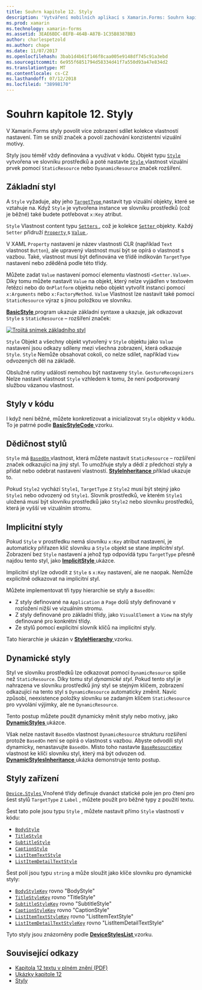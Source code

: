 ```yaml
---
title: Souhrn kapitole 12. Styly
description: 'Vytváření mobilních aplikací s Xamarin.Forms: Souhrn kapitole 12. Styly'
ms.prod: xamarin
ms.technology: xamarin-forms
ms.assetid: 3EAE6BDC-8EFB-464B-A87B-1C35B8387BB3
author: charlespetzold
ms.author: chape
ms.date: 11/07/2017
ms.openlocfilehash: 3bab1d4b61f146f8caa005e9148df745c91a3ebd
ms.sourcegitcommit: 6e955f6851794d58334d41f7a550d93a47e834d2
ms.translationtype: MT
ms.contentlocale: cs-CZ
ms.lasthandoff: 07/12/2018
ms.locfileid: "38998170"
---
```

# <a name="summary-of-chapter-12-styles"></a>Souhrn kapitole 12. Styly

V Xamarin.Forms styly povolit více zobrazení sdílet kolekce vlastností nastavení. Tím se sníží značek a povolí zachování konzistentní vizuální motivy.

Styly jsou téměř vždy definována a využívat v kódu. Objekt typu [ `Style` ](xref:Xamarin.Forms.Style) vytvořena ve slovníku prostředků a poté nastavte [ `Style` ](xref:Xamarin.Forms.VisualElement.Style) vlastnost vizuální prvek pomocí `StaticResource` nebo `DyanamicResource` značek rozšíření.

## <a name="the-basic-style"></a>Základní styl

A `Style` vyžaduje, aby jeho [ `TargetType` ](xref:Xamarin.Forms.Style.TargetType) nastavit typ vizuální objekty, které se vztahuje na. Když `Style` je vytvořena instance ve slovníku prostředků (což je běžné) také budete potřebovat `x:Key` atribut.

`Style` Vlastnost content typu [ `Setters` ](xref:Xamarin.Forms.Style.Setters), což je kolekce [ `Setter` ](xref:Xamarin.Forms.Setter) objekty. Každý `Setter` přidruží [ `Property` ](xref:Xamarin.Forms.Setter.Property) s [ `Value` ](xref:Xamarin.Forms.Setter.Value).

V XAML `Property` nastavení je název vlastnosti CLR (například `Text` vlastnost `Button`), ale upravený vlastnost musí být se opírá o vlastnost s vazbou. Také, vlastnost musí být definována ve třídě indikován `TargetType` nastavení nebo zděděná podle této třídy.

Můžete zadat `Value` nastavení pomocí elementu vlastnosti `<Setter.Value>`. Díky tomu můžete nastavit `Value` na objekt, který nelze vyjádřen v textovém řetězci nebo do `OnPlatform` objektu nebo objekt vytvořit instanci pomocí `x:Arguments` nebo `x:FactoryMethod`. `Value` Vlastnost lze nastavit také pomocí `StaticResource` výraz s jinou položkou ve slovníku.

[ **BasicStyle** ](https://github.com/xamarin/xamarin-forms-book-samples/tree/master/Chapter12/BasicStyle) program ukazuje základní syntaxe a ukazuje, jak odkazovat `Style` s `StaticResource` – rozšíření značek:

[![Trojitá snímek základního styl](images/ch12fg01-small.png "základní styly")](images/ch12fg01-large.png#lightbox "základní styly")

`Style` Objekt a všechny objekt vytvořený v `Style` objektu jako `Value` nastavení jsou odkazy sdíleny mezi všechna zobrazení, která odkazuje `Style`. `Style` Nemůže obsahovat cokoli, co nelze sdílet, například `View` odvozených děl na základě.

Obslužné rutiny událostí nemohou být nastaveny `Style`. `GestureRecognizers` Nelze nastavit vlastnost `Style` vzhledem k tomu, že není podporovaný službou vázanou vlastnost.

## <a name="styles-in-code"></a>Styly v kódu

I když není běžné, můžete konkretizovat a inicializovat `Style` objekty v kódu. To je patrné podle [ **BasicStyleCode** ](https://github.com/xamarin/xamarin-forms-book-samples/tree/master/Chapter12/BasicStyleCode) vzorku.

## <a name="style-inheritance"></a>Dědičnost stylů

`Style` má [ `BasedOn` ](xref:Xamarin.Forms.Style.BasedOn) vlastnost, která můžete nastavit `StaticResource` – rozšíření značek odkazující na jiný styl. To umožňuje styly a dědí z předchozí styly a přidat nebo odebrat nastavení vlastností. [ **StyleInheritance** ](https://github.com/xamarin/xamarin-forms-book-samples/tree/master/Chapter12/StyleInheritance) příklad ukazuje to.

Pokud `Style2` vychází `Style1`, `TargetType` z `Style2` musí být stejný jako `Style1` nebo odvozený od `Style1`. Slovník prostředků, ve kterém `Style1` uložená musí být slovníku prostředků jako `Style2` nebo slovníku prostředků, která je vyšší ve vizuálním stromu.

## <a name="implicit-styles"></a>Implicitní styly

Pokud `Style` v prostředku nemá slovníku `x:Key` atribut nastavení, je automaticky přiřazen klíč slovníku a `Style` objekt se stane *implicitní styl*. Zobrazení bez `Style` nastavení a jehož typ odpovídá typu `TargetType` přesně najdou tento styl, jako [ **ImplicitStyle** ](https://github.com/xamarin/xamarin-forms-book-samples/tree/master/Chapter12/ImplicitStyle) ukázce.

Implicitní styl lze odvodit z `Style` s `x:Key` nastavení, ale ne naopak. Nemůže explicitně odkazovat na implicitní styl.

Můžete implementovat tři typy hierarchie se styly a `BasedOn`:

- Z styly definované na `Application` a `Page` dolů styly definované v rozložení nižší ve vizuálním stromu.
- Z styly definované pro základní třídy, jako `VisualElement` a `View` na styly definované pro konkrétní třídy.
- Ze stylů pomocí explicitní slovník klíčů na implicitní styly.

Tato hierarchie je ukázán v [ **StyleHierarchy** ](https://github.com/xamarin/xamarin-forms-book-samples/tree/master/Chapter12/StyleHierarchy) vzorku.

## <a name="dynamic-styles"></a>Dynamické styly

Styl ve slovníku prostředků lze odkazovat pomocí `DynamicResource` spíše než `StaticResource`. Díky tomu styl *dynamické styl*. Pokud tento styl je nahrazena ve slovníku prostředků jiný styl se stejným klíčem, zobrazení odkazující na tento styl s `DynamicResource` automaticky změnit. Navíc způsobí, neexistence položky slovníku se zadaným klíčem `StaticResource` pro vyvolání výjimky, ale ne `DynamicResource`.

Tento postup můžete použít dynamicky měnit styly nebo motivy, jako [ **DynamicStyles** ](https://github.com/xamarin/xamarin-forms-book-samples/tree/master/Chapter12/DynamicStyles) ukázce.

Však nelze nastavit `BasedOn` vlastnost `DynamicResource` strukturu rozšíření protože `BasedOn` není se opírá o vlastnost s vazbou. Abyste odvodili styl dynamicky, nenastavujte `BasedOn`. Místo toho nastavte [ `BaseResourceKey` ](xref:Xamarin.Forms.Style.BaseResourceKey) vlastnost ke klíči slovníku styl, který má být odvozen od. [ **DynamicStylesInheritance** ](https://github.com/xamarin/xamarin-forms-book-samples/tree/master/Chapter12/DynaStylesInh) ukázka demonstruje tento postup.

## <a name="device-styles"></a>Styly zařízení

[ `Device.Styles` ](xref:Xamarin.Forms.Device.Styles) Vnořené třídy definuje dvanáct statické pole jen pro čtení pro šest stylů `TargetType` z `Label` , můžete použít pro běžné typy z použití textu.

Šest tato pole jsou typu `Style` , můžete nastavit přímo `Style` vlastností v kódu:

- [`BodyStyle`](xref:Xamarin.Forms.Device.Styles.BodyStyle)
- [`TitleStyle`](xref:Xamarin.Forms.Device.Styles.TitleStyle)
- [`SubtitleStyle`](xref:Xamarin.Forms.Device.Styles.SubtitleStyle)
- [`CaptionStyle`](xref:Xamarin.Forms.Device.Styles.CaptionStyle)
- [`ListItemTextStyle`](xref:Xamarin.Forms.Device.Styles.ListItemTextStyle)
- [`ListItemDetailTextStyle`](xref:Xamarin.Forms.Device.Styles.ListItemDetailTextStyle)

Šest polí jsou typu `string` a může sloužit jako klíče slovníku pro dynamické styly:

- [`BodyStyleKey`](xref:Xamarin.Forms.Device.Styles.BodyStyleKey) rovno "BodyStyle"
- [`TitleStyleKey`](xref:Xamarin.Forms.Device.Styles.TitleStyleKey) rovno "TitleStyle"
- [`SubtitleStyleKey`](xref:Xamarin.Forms.Device.Styles.SubtitleStyleKey) rovno "SubtitleStyle"
- [`CaptionStyleKey`](xref:Xamarin.Forms.Device.Styles.CaptionStyleKey) rovno "CaptionStyle"
- [`ListItemTextStyleKey`](xref:Xamarin.Forms.Device.Styles.ListItemTextStyleKey) rovno "ListItemTextStyle"
- [`ListItemDetailTextStyleKey`](xref:Xamarin.Forms.Device.Styles.ListItemDetailTextStyleKey) rovno "ListItemDetailTextStyle"

Tyto styly jsou znázorněny podle [ **DeviceStylesList** ](https://github.com/xamarin/xamarin-forms-book-samples/tree/master/Chapter12/DeviceStylesList) vzorku.



## <a name="related-links"></a>Související odkazy

- [Kapitola 12 textu v plném znění (PDF)](https://download.xamarin.com/developer/xamarin-forms-book/XamarinFormsBook-Ch12-Apr2016.pdf)
- [Ukázky kapitole 12](https://github.com/xamarin/xamarin-forms-book-samples/tree/master/Chapter12)
- [Styly](~/xamarin-forms/user-interface/styles/index.md)
